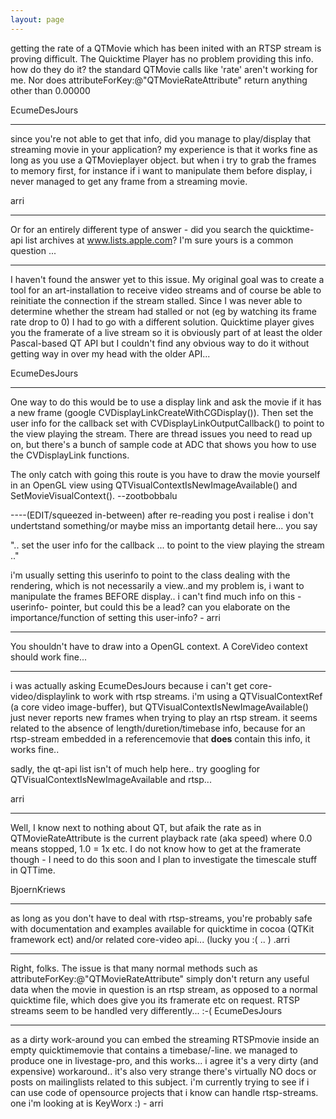 ```yaml
---
layout: page
---
```




getting the rate of a QTMovie which has been inited with an RTSP stream is proving difficult.  The Quicktime Player has no problem providing this info.  how do they do it?  the standard QTMovie calls like 'rate' aren't working for me.  Nor does attributeForKey:@"QTMovieRateAttribute" return anything other than 0.00000

EcumeDesJours

----

since you're not able to get that info, did you manage to play/display that streaming movie in your application?
my experience is that it works fine as long as you use a QTMovieplayer object. but when i try to grab the frames to memory first, for instance if i want to manipulate them before display, i never managed to get any frame from a streaming movie.

arri

----

Or for an entirely different type of answer - did you search the quicktime-api list archives at www.lists.apple.com? I'm sure yours is a common question ...

----

I haven't found the answer yet to this issue.  My original goal was to create a tool for an art-installation to receive video streams and of course be able to reinitiate the connection if the stream stalled.  Since I was never able to determine whether the stream had stalled or not (eg by watching its frame rate drop to 0) I had to go with a different solution.  Quicktime player gives you the framerate of a live stream so it is obviously part of at least the older Pascal-based QT API but I couldn't find any obvious way to do it without getting way in over my head with the older API...

EcumeDesJours

----

One way to do this would be to use a display link and ask the movie if it has a new frame (google     CVDisplayLinkCreateWithCGDisplay()). Then set the user info for the callback set with     CVDisplayLinkOutputCallback() to point to the view playing the stream. There are thread issues you need to read up on, but there's a bunch of sample code at ADC that shows you how to use the     CVDisplayLink functions. 

The only catch with going this route is you have to draw the movie yourself in an OpenGL view using     QTVisualContextIsNewImageAvailable() and     SetMovieVisualContext(). --zootbobbalu

----(EDIT/squeezed in-between)
after re-reading you post i realise i don't undertstand something/or maybe miss an importantg detail here... you say 

".. set the user info for the callback ... to point to the view playing the stream .." 

i'm usually setting this userinfo to point to the class dealing with the rendering, which is not necessarily a view..and my problem is, i want to manipulate the frames BEFORE display.. i can't find much info on this -userinfo- pointer, but could this be a lead? can you elaborate on the importance/function of setting this user-info? - arri

----

You shouldn't have to draw into a OpenGL context. A CoreVideo context should work fine...

----
i was actually asking EcumeDesJours because i can't get core-video/displaylink to work with rtsp streams.
i'm using a     QTVisualContextRef (a core video image-buffer), but     QTVisualContextIsNewImageAvailable() just never reports new frames when trying to play an rtsp stream. 
it seems related to the absence of length/duretion/timebase info, because for an rtsp-stream embedded in a referencemovie that **does** contain this info, it works fine..

sadly, the qt-api list isn't of much help here.. try googling for     QTVisualContextIsNewImageAvailable and     rtsp...

arri

----

Well, I know next to nothing about QT, but afaik the rate as in QTMovieRateAttribute is the current playback rate (aka speed)
where 0.0 means stopped, 1.0 = 1x etc. I do not know how to get at the framerate though - I need to do this soon and I plan
to investigate the timescale stuff in QTTime.

BjoernKriews

----
as long as you don't have to deal with rtsp-streams, you're probably safe with documentation and examples available for quicktime in cocoa (QTKit framework ect) and/or related core-video api... (lucky you :( .. ) .arri

----

Right, folks.  The issue is that many normal methods such as attributeForKey:@"QTMovieRateAttribute" simply don't return any useful data when the movie in question is an rtsp stream, as opposed to a normal quicktime file, which does give you its framerate etc on request.  RTSP streams seem to be handled very differently... :-(  EcumeDesJours

----
as a dirty work-around you can embed the streaming RTSPmovie inside an empty quicktimemovie that contains a timebase/-line.
we managed to produce one in livestage-pro, and this works... i agree it's a very dirty (and expensive) workaround.. it's also very strange there's virtually NO docs or posts on mailinglists related to this subject. i'm currently trying to see if i can use code of opensource projects that i know can handle rtsp-streams. one i'm looking at is KeyWorx :) - arri

